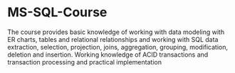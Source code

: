 # MS-SQL-Course
The course provides basic knowledge of working with data modeling with ER charts, tables and relational relationships and working with SQL data extraction, selection, projection, joins, aggregation, grouping, modification, deletion and insertion. Working knowledge of ACID transactions and transaction processing and practical implementation
